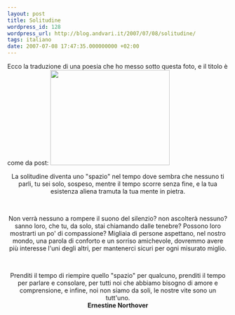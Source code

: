 ```yaml
---
layout: post
title: Solitudine
wordpress_id: 128
wordpress_url: http://blog.andvari.it/2007/07/08/solitudine/
tags: italiano
date: 2007-07-08 17:47:35.000000000 +02:00
---
```

Ecco la traduzione di una poesia che ho messo sotto questa foto, e il titolo è come da post:
<img src="http://farm2.static.flickr.com/1173/753898616_498e84e38b_o.jpg" class="centered" style="width: 272px; height: 217px" />

<p align="center"> La solitudine diventa uno "spazio" nel tempo dove
sembra che nessuno ti parli, tu sei solo,
sospeso, mentre il tempo scorre senza fine,
e la tua esistenza aliena tramuta la tua mente in pietra.
<p align="center">&nbsp;</p>

<p align="center">Non verrà nessuno a rompere il suono del silenzio?
non ascolterà nessuno? sanno loro,
che tu, da solo, stai chiamando dalle tenebre?
Possono loro mostrarti un po' di compassione?
Migliaia di persone aspettano, nel nostro mondo,
una parola di conforto e un sorriso amichevole,
dovremmo avere più interesse l'uni degli altri,
per mantenerci sicuri per ogni misurato miglio.
<p align="center">&nbsp;</p>

<p align="center">Prenditi il tempo di riempire quello "spazio" per qualcuno,
prenditi il tempo per parlare e consolare,
per tutti noi che abbiamo bisogno di amore e comprensione,
e infine, noi non siamo da soli, le nostre vite sono un tutt'uno.
<br style="font-weight: bold" /><span style="font-weight: bold">Ernestine Northover</span>
